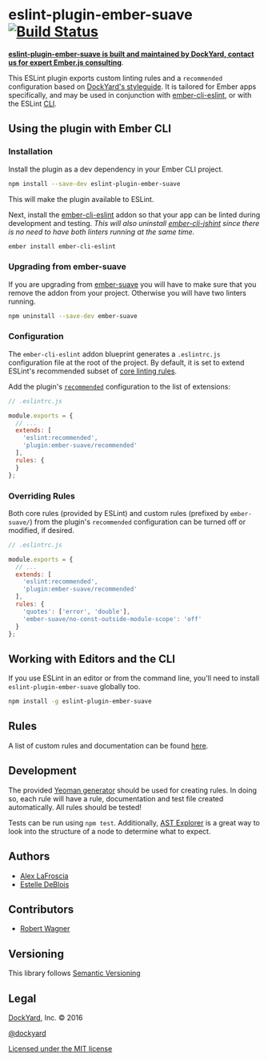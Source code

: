 # eslint-plugin-ember-suave [![Build Status](https://travis-ci.org/DockYard/eslint-plugin-ember-suave.svg?branch=master)](https://travis-ci.org/DockYard/eslint-plugin-ember-suave)

**[eslint-plugin-ember-suave is built and maintained by DockYard, contact us for expert Ember.js consulting](https://dockyard.com/ember-consulting)**.

This ESLint plugin exports custom linting rules and a `recommended` configuration based on [DockYard's styleguide](https://github.com/DockYard/styleguides/tree/master/engineering). It is tailored for Ember apps specifically, and may be used in conjunction with [ember-cli-eslint](https://github.com/ember-cli/ember-cli-eslint), or with the ESLint [CLI](http://eslint.org/docs/user-guide/command-line-interface).

## Using the plugin with Ember CLI

### Installation

Install the plugin as a dev dependency in your Ember CLI project.

```bash
npm install --save-dev eslint-plugin-ember-suave
```

This will make the plugin available to ESLint.

Next, install the [ember-cli-eslint](https://github.com/ember-cli/ember-cli-eslint) addon so that your app can be linted during development and testing. _This will also uninstall [ember-cli-jshint](https://github.com/ember-cli/ember-cli-jshint) since there is no need to have both linters running at the same time._

```bash
ember install ember-cli-eslint
```

### Upgrading from ember-suave

If you are upgrading from [ember-suave](https://github.com/DockYard/ember-suave) you will have to make sure that you remove the addon from your project. Otherwise you will have two linters running.

```bash
npm uninstall --save-dev ember-suave
```

### Configuration

The `ember-cli-eslint` addon blueprint generates a `.eslintrc.js` configuration file at the root of the project. By default, it is set to extend ESLint's recommended subset of [core linting rules](http://eslint.org/docs/rules/).

Add the plugin's
[`recommended`](https://github.com/DockYard/eslint-plugin-ember-suave/blob/master/config/recommended.js) configuration to the list of extensions:

```js
// .eslintrc.js

module.exports = {
  // ...
  extends: [
    'eslint:recommended',
    'plugin:ember-suave/recommended'
  ],
  rules: {
  }
};
```

### Overriding Rules

Both core rules (provided by ESLint) and custom rules (prefixed by `ember-suave/`) from the plugin's `recommended` configuration can be turned off or modified, if desired.

```js
// .eslintrc.js

module.exports = {
  // ...
  extends: [
    'eslint:recommended',
    'plugin:ember-suave/recommended'
  ],
  rules: {
    'quotes': ['error', 'double'],
    'ember-suave/no-const-outside-module-scope': 'off'
  }
};
```

## Working with Editors and the CLI

If you use ESLint in an editor or from the command line, you'll need to install `eslint-plugin-ember-suave` globally too.

```bash
npm install -g eslint-plugin-ember-suave
```

## Rules

A list of custom rules and documentation can be found [here](docs/rules).

## Development

The provided [Yeoman generator](https://github.com/eslint/generator-eslint) should be used for creating rules.  In doing so, each rule will have a rule, documentation and test file created automatically.  All rules should be tested!

Tests can be run using `npm test`.  Additionally, [AST Explorer](https://astexplorer.net/) is a great way to look into the structure of a node to determine what to expect.

## Authors

* [Alex LaFroscia](https://github.com/alexlafroscia)
* [Estelle DeBlois](https://github.com/brzpegasus)

## Contributors

* [Robert Wagner](https://github.com/rwwagner90)

## Versioning

This library follows [Semantic Versioning](http://semver.org)

## Legal

[DockYard](http://dockyard.com/), Inc. &copy; 2016

[@dockyard](http://twitter.com/dockyard)

[Licensed under the MIT license](http://www.opensource.org/licenses/mit-license.php)
